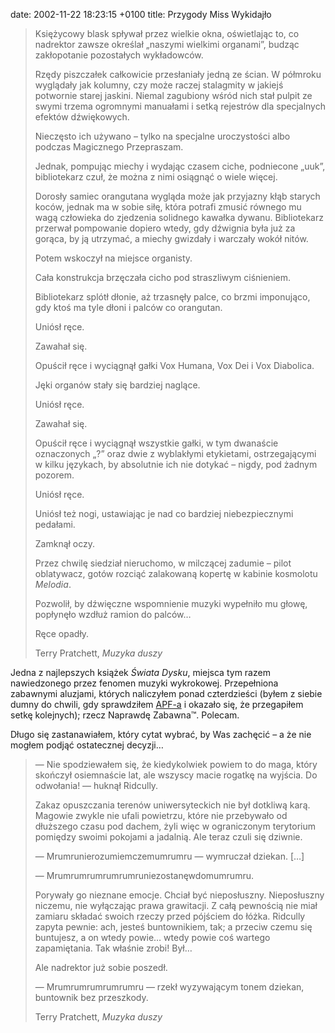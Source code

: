 date: 2002-11-22 18:23:15 +0100
title: Przygody Miss Wykidajło

> Księżycowy blask spływał przez wielkie okna, oświetlając to, co nadrektor zawsze określał „naszymi wielkimi organami”, budząc zakłopotanie pozostałych wykładowców.
>
> Rzędy piszczałek całkowicie przesłaniały jedną ze ścian. W półmroku wyglądały jak kolumny, czy może raczej stalagmity w jakiejś potwornie starej jaskini. Niemal zagubiony wśród nich stał pulpit ze swymi trzema ogromnymi manuałami i setką rejestrów dla specjalnych efektów dźwiękowych.
>
> Nieczęsto ich używano – tylko na specjalne uroczystości albo podczas Magicznego Przepraszam.
>
> Jednak, pompując miechy i wydając czasem ciche, podniecone „uuk”, bibliotekarz czuł, że można z nimi osiągnąć o wiele więcej.
>
> Dorosły samiec orangutana wygląda może jak przyjazny kłąb starych koców, jednak ma w sobie siłę, która potrafi zmusić równego mu wagą człowieka do zjedzenia solidnego kawałka dywanu. Bibliotekarz przerwał pompowanie dopiero wtedy, gdy dźwignia była już za gorąca, by ją utrzymać, a miechy gwizdały i warczały wokół nitów.
>
> Potem wskoczył na miejsce organisty.
>
> Cała konstrukcja brzęczała cicho pod straszliwym ciśnieniem.
>
> Bibliotekarz splótł dłonie, aż trzasnęły palce, co brzmi imponująco, gdy ktoś ma tyle dłoni i palców co orangutan.
>
> Uniósł ręce.
>
> Zawahał się.
>
> Opuścił ręce i wyciągnął gałki Vox Humana, Vox Dei i Vox Diabolica.
>
> Jęki organów stały się bardziej naglące.
>
> Uniósł ręce.
>
> Zawahał się.
>
> Opuścił ręce i wyciągnął wszystkie gałki, w tym dwanaście oznaczonych „?” oraz dwie z wyblakłymi etykietami, ostrzegającymi w kilku językach, by absolutnie ich nie dotykać – nigdy, pod żadnym pozorem.
>
> Uniósł ręce.
>
> Uniósł też nogi, ustawiając je nad co bardziej niebezpiecznymi pedałami.
>
> Zamknął oczy.
>
> Przez chwilę siedział nieruchomo, w milczącej zadumie – pilot oblatywacz, gotów rozciąć zalakowaną kopertę w kabinie kosmolotu <cite>Melodia</cite>.
>
> Pozwolił, by dźwięczne wspomnienie muzyki wypełniło mu głowę, popłynęło wzdłuż ramion do palców…
>
> Ręce opadły.
>
> Terry Pratchett, <cite>Muzyka duszy</cite>

Jedna z najlepszych książek <cite>Świata Dysku</cite>, miejsca tym razem nawiedzonego przez fenomen muzyki wykrokowej. Przepełniona zabawnymi aluzjami, których naliczyłem ponad czterdzieści (byłem z siebie dumny do chwili, gdy sprawdziłem [APF-a](http://www.lspace.org/books/apf/ 'The Annotated Pratchett File') i okazało się, że przegapiłem setkę kolejnych); rzecz Naprawdę Zabawna™. Polecam.

Długo się zastanawiałem, który cytat wybrać, by Was zachęcić – a że nie mogłem podjąć ostatecznej decyzji…

> — Nie spodziewałem się, że kiedykolwiek powiem to do maga, który skończył osiemnaście lat, ale wszyscy macie rogatkę na wyjścia. Do odwołania! — huknął Ridcully.
>
> Zakaz opuszczania terenów uniwersyteckich nie był dotkliwą karą. Magowie zwykle nie ufali powietrzu, które nie przebywało od dłuższego czasu pod dachem, żyli więc w ograniczonym terytorium pomiędzy swoimi pokojami a jadalnią. Ale teraz czuli się dziwnie.
>
> — Mrumrunierozumiemczemumrumru — wymruczał dziekan. […]
>
> — Mrumrumrumrumrumruniezostanęwdomumrumru.
>
> Porywały go nieznane emocje. Chciał być nieposłuszny. Nieposłuszny niczemu, nie wyłączając prawa grawitacji. Z całą pewnością nie miał zamiaru składać swoich rzeczy przed pójściem do łóżka. Ridcully zapyta pewnie: ach, jesteś buntownikiem, tak; a przeciw czemu się buntujesz, a on wtedy powie… wtedy powie coś wartego zapamiętania. Tak właśnie zrobi! Był…
>
> Ale nadrektor już sobie poszedł.
>
> — Mrumrumrumrumrumru — rzekł wyzywającym tonem dziekan, buntownik bez przeszkody.
>
> Terry Pratchett, <cite>Muzyka duszy</cite>
